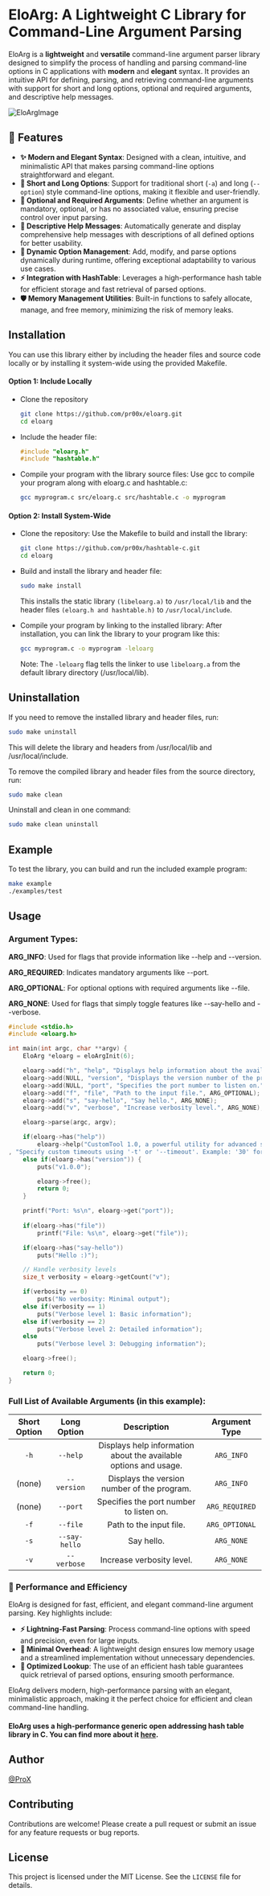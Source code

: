 # EloArg: A Lightweight C Library for Command-Line Argument Parsing

EloArg is a **lightweight** and **versatile** command-line argument parser library designed to simplify the process of handling and parsing command-line options in C applications with **modern** and **elegant** syntax.
It provides an intuitive API for defining, parsing, and retrieving command-line arguments with support for short and long options, optional and required arguments, and descriptive help messages.

![EloArgImage](img/eloarg.jpg)

## 🚀 Features

- **✨ Modern and Elegant Syntax**: Designed with a clean, intuitive, and minimalistic API that makes parsing command-line options straightforward and elegant.
- **🔧 Short and Long Options**: Support for traditional short (`-a`) and long (`--option`) style command-line options, making it flexible and user-friendly.
- **🎯 Optional and Required Arguments**: Define whether an argument is mandatory, optional, or has no associated value, ensuring precise control over input parsing.
- **📖 Descriptive Help Messages**: Automatically generate and display comprehensive help messages with descriptions of all defined options for better usability.
- **🔄 Dynamic Option Management**: Add, modify, and parse options dynamically during runtime, offering exceptional adaptability to various use cases.
- **⚡ Integration with HashTable**: Leverages a high-performance hash table for efficient storage and fast retrieval of parsed options.
- **🛡️ Memory Management Utilities**: Built-in functions to safely allocate, manage, and free memory, minimizing the risk of memory leaks.
 
## Installation

You can use this library either by including the header files and source code locally or by installing it system-wide using the provided Makefile.

#### Option 1: Include Locally
- Clone the repository

    ```Bash
    git clone https://github.com/pr00x/eloarg.git
    cd eloarg
    ```

- Include the header file:

    ```c
    #include "eloarg.h"
    #include "hashtable.h"
    ```

- Compile your program with the library source files:
    Use gcc to compile your program along with eloarg.c and hashtable.c:
    ```Bash
    gcc myprogram.c src/eloarg.c src/hashtable.c -o myprogram
    ```

#### Option 2: Install System-Wide
- Clone the repository:
    Use the Makefile to build and install the library:
    ```Bash
    git clone https://github.com/pr00x/hashtable-c.git
    cd eloarg
    ```
    
- Build and install the library and header file:
    ```Bash
    sudo make install
    ```

    This installs the static library `(libeloarg.a)` to `/usr/local/lib` and the header files `(eloarg.h and hashtable.h)` to `/usr/local/include`.

- Compile your program by linking to the installed library:
    After installation, you can link the library to your program like this:
    ```Bash
    gcc myprogram.c -o myprogram -leloarg
    ```

    Note: The `-leloarg` flag tells the linker to use `libeloarg.a` from the default library directory (/usr/local/lib).

## Uninstallation

If you need to remove the installed library and header files, run:

```Bash
sudo make uninstall
```
This will delete the library and headers from /usr/local/lib and /usr/local/include.

To remove the compiled library and header files from the source directory, run:

```Bash
sudo make clean
```

Uninstall and clean in one command:

```Bash
sudo make clean uninstall
```

## Example
To test the library, you can build and run the included example program:

```Bash
make example
./examples/test
```

## Usage

### Argument Types:

**ARG_INFO**: Used for flags that provide information like --help and --version.

**ARG_REQUIRED**: Indicates mandatory arguments like --port.

**ARG_OPTIONAL**: For optional options with required arguments like --file.

**ARG_NONE**: Used for flags that simply toggle features like --say-hello and --verbose.

```c
#include <stdio.h>
#include <eloarg.h>

int main(int argc, char **argv) {
    EloArg *eloarg = eloArgInit(6);

    eloarg->add("h", "help", "Displays help information about the available options and usage.", ARG_INFO);
    eloarg->add(NULL, "version", "Displays the version number of the program.", ARG_INFO);
    eloarg->add(NULL, "port", "Specifies the port number to listen on.", ARG_REQUIRED);
    eloarg->add("f", "file", "Path to the input file.", ARG_OPTIONAL);
    eloarg->add("s", "say-hello", "Say hello.", ARG_NONE);
    eloarg->add("v", "verbose", "Increase verbosity level.", ARG_NONE);

    eloarg->parse(argc, argv);

    if(eloarg->has("help"))
        eloarg->help("CustomTool 1.0, a powerful utility for advanced system operations.\nBasic usages:\nconnect to a server:  tool [options] hostname port [port] ...\nmonitor incoming traffic:    tool -m -p port [options] [hostname] [port] ...\nsend data to remote server:   tool -S hostname:port -p port [options]\n\nArguments for long options apply equally to their short options.\n"
, "Specify custom timeouts using '-t' or '--timeout'. Example: '30' for 30 seconds.");
    else if(eloarg->has("version")) {
        puts("v1.0.0");

        eloarg->free();
        return 0;
    }

    printf("Port: %s\n", eloarg->get("port"));
    
    if(eloarg->has("file"))
        printf("File: %s\n", eloarg->get("file"));

    if(eloarg->has("say-hello"))
        puts("Hello :)");

    // Handle verbosity levels
    size_t verbosity = eloarg->getCount("v");

    if(verbosity == 0)
        puts("No verbosity: Minimal output");
    else if(verbosity == 1)
        puts("Verbose level 1: Basic information");
    else if(verbosity == 2)
        puts("Verbose level 2: Detailed information");
    else
        puts("Verbose level 3: Debugging information");

    eloarg->free();

    return 0;
}
```

### Full List of Available Arguments (in this example):

| **Short Option** | **Long Option** | **Description**                                           | **Argument Type** |
|:----------------:|:---------------:|:---------------------------------------------------------:|:-----------------:|
| `-h`             | `--help`        | Displays help information about the available options and usage. | `ARG_INFO`        |
| (none)           | `--version`     | Displays the version number of the program.               | `ARG_INFO`        |
| (none)           | `--port`        | Specifies the port number to listen on.                   | `ARG_REQUIRED`    |
| `-f`             | `--file`        | Path to the input file.                                   | `ARG_OPTIONAL`    |
| `-s`             | `--say-hello`   | Say hello.                                                | `ARG_NONE`        |
| `-v`             | `--verbose`     | Increase verbosity level.                                 | `ARG_NONE`        |


### 🚀 Performance and Efficiency

EloArg is designed for fast, efficient, and elegant command-line argument parsing. Key highlights include:

- **⚡ Lightning-Fast Parsing**: Process command-line options with speed and precision, even for large inputs.
- **🔧 Minimal Overhead**: A lightweight design ensures low memory usage and a streamlined implementation without unnecessary dependencies.
- **🔄 Optimized Lookup**: The use of an efficient hash table guarantees quick retrieval of parsed options, ensuring smooth performance.

EloArg delivers modern, high-performance parsing with an elegant, minimalistic approach, making it the perfect choice for efficient and clean command-line handling.

#### EloArg uses a high-performance generic open addressing hash table library in C. You can find more about it [here](https://github.com/pr00x/hashtable-c).

## Author

[@ProX](https://www.github.com/pr00x)

## Contributing

Contributions are welcome! Please create a pull request or submit an issue for any feature requests or bug reports.

## License

This project is licensed under the MIT License. See the `LICENSE` file for details.